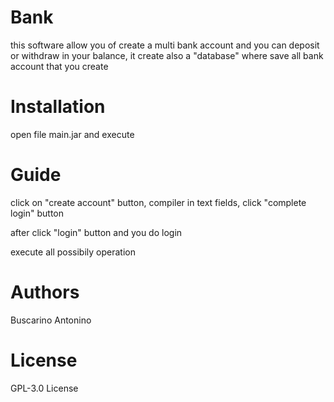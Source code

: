 # Bank
this software allow you of create a multi bank account and you can deposit or withdraw in your balance, it create also a "database" where save all bank account that you create

# Installation
open file main.jar and execute

# Guide
click on "create account" button, compiler in text fields, click "complete login" button

after click "login" button and you do login

execute all possibily operation

# Authors
Buscarino Antonino

# License
 GPL-3.0 License

